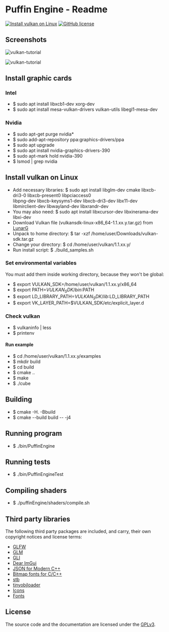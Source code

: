 # Puffin Engine - Readme

[![Install vulkan on Linux](https://img.shields.io/badge/Build-Linux-orange.svg)](#install-vulkan-on-linux)
[![GitHub license](https://img.shields.io/badge/License-GPLv3-blue.svg)](#license)


## Screenshots

![vulkan-tutorial](https://github.com/Tshayka/PuffinEngine/tree/build-branch/printscreen/engineMainPhoto.png)

![vulkan-tutorial](https://github.com/Tshayka/PuffinEngine/tree/build-branch/printscreen/engineWirePhoto.png)

## Install graphic cards

### Intel
- $ sudo apt install libxcb1-dev xorg-dev 
- $ sudo apt install mesa-vulkan-drivers vulkan-utils libegl1-mesa-dev
    
### Nvidia
- $ sudo apt-get purge nvidia* 
- $ sudo add-apt-repository ppa:graphics-drivers/ppa
- $ sudo apt upgrade
- $ sudo apt install nvidia-graphics-drivers-390 
- $ sudo apt-mark hold nvidia-390
- $ lsmod | grep nvidia 

## Install vulkan on Linux
- Add necessary libraries: $ sudo apt install libglm-dev cmake libxcb-dri3-0 libxcb-present0 libpciaccess0 \
libpng-dev libxcb-keysyms1-dev libxcb-dri3-dev libx11-dev \
libmirclient-dev libwayland-dev libxrandr-dev
- You may also need: $ sudo apt install libxcursor-dev libxinerama-dev libxi-dev
- Download Vulkan file (vulkansdk-linux-x86_64-1.1.xx.y.tar.gz) from [LunarG](https://vulkan.lunarg.com/sdk/home#linux)
- Unpack to home directory: $ tar -xzf /home/user/Downloads/vulkan-sdk.tar.gz
- Change your directory: $ cd /home/user/vulkan/1.1.xx.y/
- Run install script: $ ./build_samples.sh

### Set environmental variables 
You must add them inside working directory, because they won't be global:
- $ export VULKAN_SDK=/home/user/vulkan/1.1.xx.y/x86_64
- $ export PATH=$VULKAN_SDK/bin:$PATH
- $ export LD_LIBRARY_PATH=$VULKAN_SDK/lib:$LD_LIBRARY_PATH
- $ export VK_LAYER_PATH=$VULKAN_SDK/etc/explicit_layer.d

### Check vulkan
- $ vulkaninfo | less
- $ printenv

#### Run example
- $ cd /home/user/vulkan/1.1.xx.y/examples
- $ mkdir build
- $ cd build
- $ cmake ..
- $ make
- $ ./cube

## Building
- $ cmake -H. -Bbuild
- $ cmake --build build -- -j4

## Running program
- $ ./bin/PuffinEngine

## Running tests
- $ ./bin/PuffinEngineTest

## Compiling shaders
- $ ./puffinEngine/shaders/compile.sh

## Third party libraries

The following third party packages are included, and carry, their own copyright notices and license terms: 
- [GLFW](https://github.com/glfw/glfw)
- [GLM](https://github.com/glm/glm)
- [GLI](https://github.com/gli/gli)
- [Dear ImGui](https://github.com/ocornut/imgui)
- [JSON for Modern C++](https://github.com/nlohmann/json)
- [Bitmap fonts for C/C++](https://nothings.org/stb/font/)
- [stb](https://github.com/nothings/stb)
- [tinyobjloader](https://github.com/syoyo/tinyobjloader)
- [Icons](https://www.flaticon.com)
- [Fonts](https://fonts.google.com/specimen/Exo+2)

## License
The source code and the documentation are licensed under the [GPLv3](https://www.gnu.org/licenses/gpl-3.0.html).